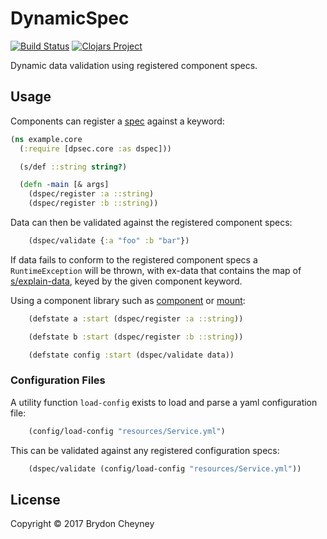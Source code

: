 # DynamicSpec

[![Build Status](https://travis-ci.org/brydoncheyney/dspec.png?branch=master)](https://travis-ci.org/brydoncheyney/dspec)
[![Clojars Project](http://clojars.org/dspec/latest-version.svg)](http://clojars.org/dspec)

Dynamic data validation using registered component specs.

## Usage

Components can register a [spec](https://clojure.org/guides/spec) against a keyword:

```clojure
(ns example.core
  (:require [dpsec.core :as dspec]))

  (s/def ::string string?)

  (defn -main [& args]
    (dspec/register :a ::string)
    (dspec/register :b ::string))
```

Data can then be validated against the registered component specs:

```clojure
    (dspec/validate {:a "foo" :b "bar"})
```

If data fails to conform to the registered component specs a `RuntimeException` will be thrown, with ex-data that contains the map of [s/explain-data](https://clojure.github.io/clojure/branch-master/clojure.spec-api.html#clojure.spec/explain-data), keyed by the given component keyword.

Using a component library such as [component](https://github.com/stuartsierra/component) or [mount](https://github.com/tolitius/mount):

```clojure
    (defstate a :start (dspec/register :a ::string))
```
```clojure
    (defstate b :start (dspec/register :b ::string))
```
```clojure
    (defstate config :start (dspec/validate data))
```

### Configuration Files

A utility function `load-config` exists to load and parse a yaml configuration file:

```clojure
    (config/load-config "resources/Service.yml")
```

This can be validated against any registered configuration specs:

```clojure
    (dspec/validate (config/load-config "resources/Service.yml"))
```

## License

Copyright © 2017 Brydon Cheyney
